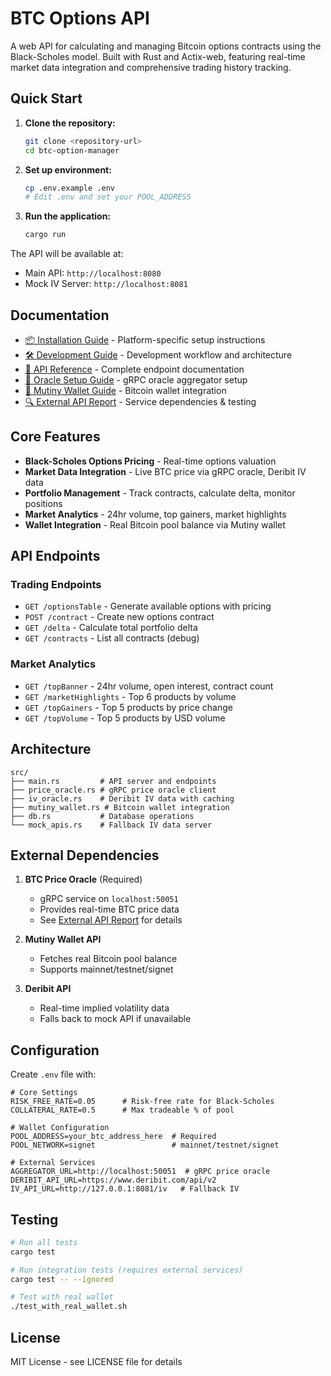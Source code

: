 # BTC Options API

A web API for calculating and managing Bitcoin options contracts using the Black-Scholes model. Built with Rust and Actix-web, featuring real-time market data integration and comprehensive trading history tracking.

## Quick Start

1. **Clone the repository:**
   ```bash
   git clone <repository-url>
   cd btc-option-manager
   ```

2. **Set up environment:**
   ```bash
   cp .env.example .env
   # Edit .env and set your POOL_ADDRESS
   ```

3. **Run the application:**
   ```bash
   cargo run
   ```

The API will be available at:
- Main API: `http://localhost:8080`
- Mock IV Server: `http://localhost:8081`

## Documentation

- [📦 Installation Guide](docs/INSTALL.md) - Platform-specific setup instructions
- [🛠️ Development Guide](docs/CLAUDE.md) - Development workflow and architecture
- [📡 API Reference](docs/API_REFERENCE.md) - Complete endpoint documentation
- [🔮 Oracle Setup Guide](docs/ORACLE_SETUP.md) - gRPC oracle aggregator setup
- [🏦 Mutiny Wallet Guide](docs/MUTINY_WALLET_GUIDE.md) - Bitcoin wallet integration
- [🔍 External API Report](docs/EXTERNAL_API_TEST_REPORT.md) - Service dependencies & testing

## Core Features

- **Black-Scholes Options Pricing** - Real-time options valuation
- **Market Data Integration** - Live BTC price via gRPC oracle, Deribit IV data
- **Portfolio Management** - Track contracts, calculate delta, monitor positions
- **Market Analytics** - 24hr volume, top gainers, market highlights
- **Wallet Integration** - Real Bitcoin pool balance via Mutiny wallet

## API Endpoints

### Trading Endpoints
- `GET /optionsTable` - Generate available options with pricing
- `POST /contract` - Create new options contract
- `GET /delta` - Calculate total portfolio delta
- `GET /contracts` - List all contracts (debug)

### Market Analytics
- `GET /topBanner` - 24hr volume, open interest, contract count
- `GET /marketHighlights` - Top 6 products by volume
- `GET /topGainers` - Top 5 products by price change
- `GET /topVolume` - Top 5 products by USD volume

## Architecture

```
src/
├── main.rs         # API server and endpoints
├── price_oracle.rs # gRPC price oracle client
├── iv_oracle.rs    # Deribit IV data with caching
├── mutiny_wallet.rs # Bitcoin wallet integration
├── db.rs           # Database operations
└── mock_apis.rs    # Fallback IV data server
```

## External Dependencies

1. **BTC Price Oracle** (Required)
   - gRPC service on `localhost:50051`
   - Provides real-time BTC price data
   - See [External API Report](docs/EXTERNAL_API_TEST_REPORT.md) for details

2. **Mutiny Wallet API**
   - Fetches real Bitcoin pool balance
   - Supports mainnet/testnet/signet

3. **Deribit API**
   - Real-time implied volatility data
   - Falls back to mock API if unavailable

## Configuration

Create `.env` file with:

```env
# Core Settings
RISK_FREE_RATE=0.05      # Risk-free rate for Black-Scholes
COLLATERAL_RATE=0.5      # Max tradeable % of pool

# Wallet Configuration
POOL_ADDRESS=your_btc_address_here  # Required
POOL_NETWORK=signet                 # mainnet/testnet/signet

# External Services
AGGREGATOR_URL=http://localhost:50051  # gRPC price oracle
DERIBIT_API_URL=https://www.deribit.com/api/v2
IV_API_URL=http://127.0.0.1:8081/iv   # Fallback IV
```

## Testing

```bash
# Run all tests
cargo test

# Run integration tests (requires external services)
cargo test -- --ignored

# Test with real wallet
./test_with_real_wallet.sh
```

## License

MIT License - see LICENSE file for details